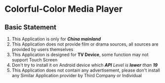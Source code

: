 # Colorful-Color Media Player
## Basic Statement
1. This Application is only for ***China mainland***
2. This Application does not provide film or drama sources, all sources are provided by users themselves
3. This Application is designed for **TV Device**, some function may not support Touch Screen
4. Don't try to install it on Android device which ***API** Level is **lower** than **19***
5. This Application does not contain any advertisement, please don't install any Similar Application provider by Third Company or Individual